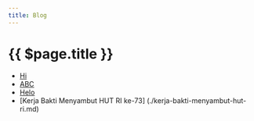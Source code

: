 ```yaml
---
title: Blog
---
```


# {{ $page.title }}

- [Hi](./hi.md)
- [ABC](./abc.md)
- [Helo](./helo.md)
- [Kerja Bakti Menyambut HUT RI ke-73] (./kerja-bakti-menyambut-hut-ri.md)
